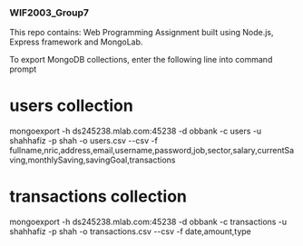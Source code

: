 ### WIF2003_Group7

This repo contains: 
Web Programming Assignment built using Node.js, Express framework and MongoLab.

To export MongoDB collections, enter the following line into command prompt

# users collection
mongoexport -h ds245238.mlab.com:45238 -d obbank -c users -u shahhafiz -p shah -o users.csv --csv -f fullname,nric,address,email,username,password,job,sector,salary,currentSaving,monthlySaving,savingGoal,transactions

# transactions collection
mongoexport -h ds245238.mlab.com:45238 -d obbank -c transactions -u shahhafiz -p shah -o transactions.csv --csv -f date,amount,type
